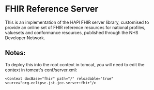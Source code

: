 FHIR Reference Server
=====================

This is an implementation of the HAPI FHIR server library, customised to provide an online set of FHIR reference resources for national profiles, valuesets and conformance resources, published through the NHS Developer Network.



Notes:
------

To deploy this into the root context in tomcat, you will need to edit the context in tomcat's conf/server.xml:

```
<Context docBase="fhir" path="/" reloadable="true" source="org.eclipse.jst.jee.server:fhir"/>
```


